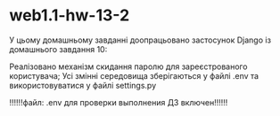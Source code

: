 # web1.1-hw-13-2
У цьому домашньому завданні доопрацьовано застосунок Django із домашнього завдання 10:

Реалізовано механізм скидання паролю для зареєстрованого користувача;
Усі змінні середовища зберігаються у файлі .env та використовуватися у файлі settings.py

!!!!!!файл: .env для проверки выполнения ДЗ включен!!!!!!
